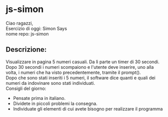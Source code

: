 # js-simon
Ciao ragazzi, <br>
Esercizio di oggi: Simon Says <br>
nome repo: js-simon<br>
## Descrizione:
Visualizzare in pagina 5 numeri casuali. Da lì parte un timer di 30 secondi.<br>
Dopo 30 secondi i numeri scompaiono e l'utente deve inserire, uno alla volta, i numeri che ha visto precedentemente, tramite il prompt().<br>
Dopo che sono stati inseriti i 5 numeri, il software dice quanti e quali dei numeri da indovinare sono stati individuati.<br>
Consigli del giorno:<br>
* Pensate prima in italiano.
* Dividete in piccoli problemi la consegna.
* Individuate gli elementi di cui avete bisogno per realizzare il programma